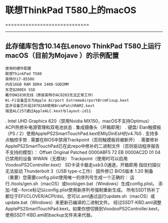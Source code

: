 # 联想ThinkPad T580上的macOS
=============================

--------------------------------------------------------------------------
此存储库包含10.14在Lenovo ThinkPad T580上运行macOS（目前为Mojave ）的示例配置
--------------------------------------------------------------------------

    使用的硬件配置
    联想ThinkPad T580
    英特尔i7-8550U
    内存16GB RAM DDR4 2400-SODIMM
    东芝Q200EX SSD
    戴尔DW1830无线（原装英特尔AC8265无法正常工作）
    Wi-Fi设备显示为Apple Airport ExtremeAirportBrcmFixup.kext
    蓝牙设备芯片组20702A0使用BrcmPatchRAM2.kext
    瑞昱ALC257通过AppleALC.kext与layout-id11
. Intel UHD Graphics 620（禁用Nvidia MX150，macOS不支持Optimus）
. ACPI热修补电源管理和双电池状态
. 集成摄像头（开箱即用）
. 键盘/ Elan触摸板（PS / 2）使用ApplePS2SmartTouchPad.kextEMlyDinEsH的v4.7b5
. 支持多点触控手势
. 需要在BIOS中禁用Trackpoint（否则触摸板将被断开）
. 需要修补ApplePS2SmartTouchPad已在此repo中修补的二进制文件（否则驱动程序报告不支持的模型）：
Offset    Original  Patched
0000ABF5  72        EB
0000AC2D  01        04
已禁用的设备
WWAN（无模块）
Trackpoint（使用时可以启用VoodooPS2Controller.kext）
SD卡读卡器走usb3.0通道，开箱即用
指纹扫描仪无法驱动
Thunderbolt 3（USB type-c工作）
固件修订
BIOS版本 1.20
制备
（重要）您需要config.plist使用唯一的序列号生成一个正确的：
运行./tools/gen.sh（macOS）或tools\gen.bat（Windows）生成config.plist。
添加-f或--force标记以config.plist使用新序列号强制重新生成。
所有SSDT热补丁都位于EFI/CLOVER/ACPI/dsl。您可以.aml通过运行update.sh（macOS）或update.bat（Windows）来更新已编译的二进制文件。
经过SSDT-KBD.aml调整ApplePS2SmartTouchPad.kext。如果你想切换到VoodooPS2Controller.kext，使用SSDT-KBD.aml的backup文件夹来代替。
